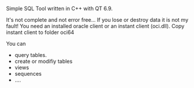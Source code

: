 Simple SQL Tool written in C++ with QT 6.9.

It's not complete and not error free... If you lose or destroy data it is not my fault! 
You need an installed oracle client or an instant client (oci.dll). Copy instant client to folder oci64

You can 

* query tables.
* create or modifiy tables
* views
* sequences
* ....

  
